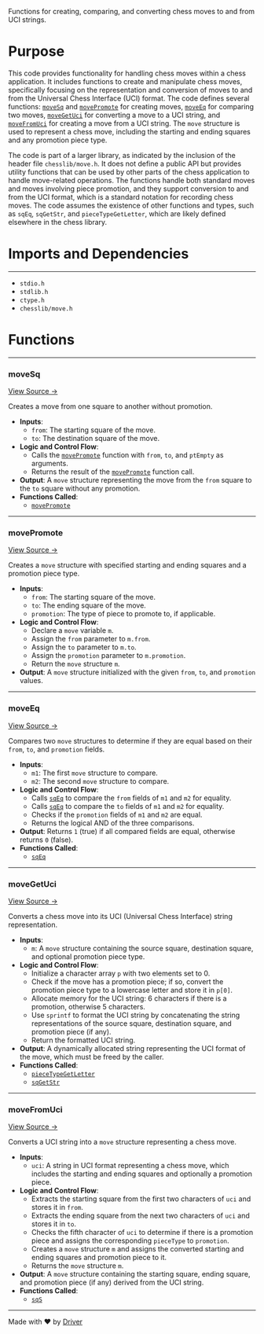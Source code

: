 <!--------------------------------------------------------------------------------->
<!-- IMPORTANT: This file is auto-generated by Driver (https://driver.ai). -------->
<!-- Manual edits may be overwritten on future commits. --------------------------->
<!--------------------------------------------------------------------------------->

Functions for creating, comparing, and converting chess moves to and from UCI strings.

# Purpose
This code provides functionality for handling chess moves within a chess application. It includes functions to create and manipulate chess moves, specifically focusing on the representation and conversion of moves to and from the Universal Chess Interface (UCI) format. The code defines several functions: [`moveSq`](<#movesq>) and [`movePromote`](<#movepromote>) for creating moves, [`moveEq`](<#moveeq>) for comparing two moves, [`moveGetUci`](<#movegetuci>) for converting a move to a UCI string, and [`moveFromUci`](<#movefromuci>) for creating a move from a UCI string. The `move` structure is used to represent a chess move, including the starting and ending squares and any promotion piece type.

The code is part of a larger library, as indicated by the inclusion of the header file `chesslib/move.h`. It does not define a public API but provides utility functions that can be used by other parts of the chess application to handle move-related operations. The functions handle both standard moves and moves involving piece promotion, and they support conversion to and from the UCI format, which is a standard notation for recording chess moves. The code assumes the existence of other functions and types, such as `sqEq`, `sqGetStr`, and `pieceTypeGetLetter`, which are likely defined elsewhere in the chess library.
# Imports and Dependencies

---
- `stdio.h`
- `stdlib.h`
- `ctype.h`
- `chesslib/move.h`


# Functions

---
### moveSq<!-- {{#callable:moveSq}} -->
[View Source →](<../../../../../chesslib/src/chesslib/move.c#L12>)

Creates a move from one square to another without promotion.
- **Inputs**:
    - `from`: The starting square of the move.
    - `to`: The destination square of the move.
- **Logic and Control Flow**:
    - Calls the [`movePromote`](<#movepromote>) function with `from`, `to`, and `ptEmpty` as arguments.
    - Returns the result of the [`movePromote`](<#movepromote>) function call.
- **Output**: A `move` structure representing the move from the `from` square to the `to` square without any promotion.
- **Functions Called**:
    - [`movePromote`](<#movepromote>)


---
### movePromote<!-- {{#callable:movePromote}} -->
[View Source →](<../../../../../chesslib/src/chesslib/move.c#L17>)

Creates a `move` structure with specified starting and ending squares and a promotion piece type.
- **Inputs**:
    - `from`: The starting square of the move.
    - `to`: The ending square of the move.
    - `promotion`: The type of piece to promote to, if applicable.
- **Logic and Control Flow**:
    - Declare a `move` variable `m`.
    - Assign the `from` parameter to `m.from`.
    - Assign the `to` parameter to `m.to`.
    - Assign the `promotion` parameter to `m.promotion`.
    - Return the `move` structure `m`.
- **Output**: A `move` structure initialized with the given `from`, `to`, and `promotion` values.


---
### moveEq<!-- {{#callable:moveEq}} -->
[View Source →](<../../../../../chesslib/src/chesslib/move.c#L28>)

Compares two `move` structures to determine if they are equal based on their `from`, `to`, and `promotion` fields.
- **Inputs**:
    - `m1`: The first `move` structure to compare.
    - `m2`: The second `move` structure to compare.
- **Logic and Control Flow**:
    - Calls [`sqEq`](<square.c.md#sqeq>) to compare the `from` fields of `m1` and `m2` for equality.
    - Calls [`sqEq`](<square.c.md#sqeq>) to compare the `to` fields of `m1` and `m2` for equality.
    - Checks if the `promotion` fields of `m1` and `m2` are equal.
    - Returns the logical AND of the three comparisons.
- **Output**: Returns `1` (true) if all compared fields are equal, otherwise returns `0` (false).
- **Functions Called**:
    - [`sqEq`](<square.c.md#sqeq>)


---
### moveGetUci<!-- {{#callable:moveGetUci}} -->
[View Source →](<../../../../../chesslib/src/chesslib/move.c#L34>)

Converts a chess move into its UCI (Universal Chess Interface) string representation.
- **Inputs**:
    - `m`: A `move` structure containing the source square, destination square, and optional promotion piece type.
- **Logic and Control Flow**:
    - Initialize a character array `p` with two elements set to 0.
    - Check if the move has a promotion piece; if so, convert the promotion piece type to a lowercase letter and store it in `p[0]`.
    - Allocate memory for the UCI string: 6 characters if there is a promotion, otherwise 5 characters.
    - Use `sprintf` to format the UCI string by concatenating the string representations of the source square, destination square, and promotion piece (if any).
    - Return the formatted UCI string.
- **Output**: A dynamically allocated string representing the UCI format of the move, which must be freed by the caller.
- **Functions Called**:
    - [`pieceTypeGetLetter`](<piece.c.md#piecetypegetletter>)
    - [`sqGetStr`](<square.c.md#sqgetstr>)


---
### moveFromUci<!-- {{#callable:moveFromUci}} -->
[View Source →](<../../../../../chesslib/src/chesslib/move.c#L55>)

Converts a UCI string into a `move` structure representing a chess move.
- **Inputs**:
    - `uci`: A string in UCI format representing a chess move, which includes the starting and ending squares and optionally a promotion piece.
- **Logic and Control Flow**:
    - Extracts the starting square from the first two characters of `uci` and stores it in `from`.
    - Extracts the ending square from the next two characters of `uci` and stores it in `to`.
    - Checks the fifth character of `uci` to determine if there is a promotion piece and assigns the corresponding `pieceType` to `promotion`.
    - Creates a `move` structure `m` and assigns the converted starting and ending squares and promotion piece to it.
    - Returns the `move` structure `m`.
- **Output**: A `move` structure containing the starting square, ending square, and promotion piece (if any) derived from the UCI string.
- **Functions Called**:
    - [`sqS`](<square.c.md#sqs>)



---
Made with ❤️ by [Driver](https://www.driver.ai/)